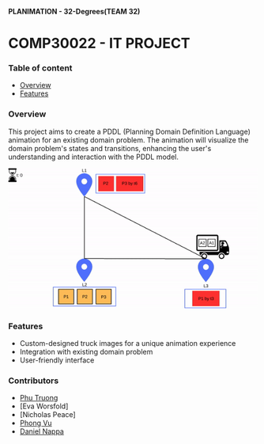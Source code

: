 **PLANIMATION - 32-Degrees(TEAM 32)**
# COMP30022 - IT PROJECT
### Table of content
  - [Overview](#overview)
  - [Features](#features)


### Overview
This project aims to create a PDDL (Planning Domain Definition Language) animation for an existing domain problem. The animation will visualize the domain problem's states and transitions, enhancing the user's understanding and interaction with the PDDL model.

<p align="center">
  <img src="assets/animated.gif" width="600">
</p>

### Features
  - Custom-designed truck images for a unique animation experience
  - Integration with existing domain problem
  - User-friendly interface

### Contributors
  - [Phu Truong](https://github.com/meatcooker)
  - [Eva Worsfold]
  - [Nicholas Peace]
  - [Phong Vu](https://github.com/PhongDavidVu)
  - [Daniel Nappa](https://github.com/DanielNappa)
